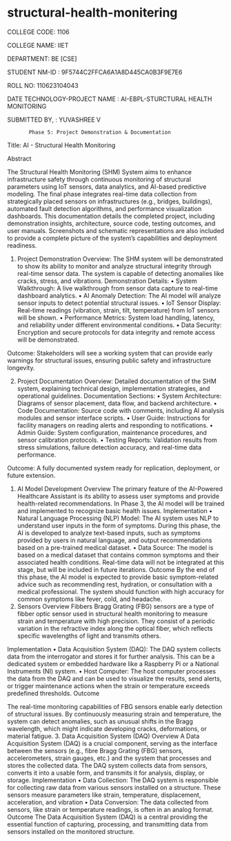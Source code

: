# structural-health-monitering
COLLEGE CODE: 1106

 COLLEGE NAME: IIET

 DEPARTMENT: BE [CSE]

 STUDENT NM-ID : 9F5744C2FFCA6A1A8D445CA0B3F9E7E6

 ROLL NO: 110623104043

 DATE TECHNOLOGY-PROJECT NAME : AI-EBPL-STURCTURAL HEALTH MONITORING


SUBMITTED BY, : 
YUVASHREE V







           Phase 5: Project Demonstration & Documentation

  Title:  AI - Structural Health Monitoring

Abstract

The Structural Health Monitoring (SHM) System aims to enhance infrastructure safety through continuous monitoring of structural parameters using IoT sensors, data analytics, and AI-based predictive modeling. The final phase integrates real-time data collection from strategically placed sensors on infrastructures (e.g., bridges, buildings), automated fault detection algorithms, and performance visualization dashboards. This documentation details the completed project, including demonstration insights, architecture, source code, testing outcomes, and user manuals. Screenshots and schematic representations are also included to provide a complete picture of the system’s capabilities and deployment readiness.


1. Project Demonstration
Overview:
The SHM system will be demonstrated to show its ability to monitor and analyze structural integrity through real-time sensor data. The system is capable of detecting anomalies like cracks, stress, and vibrations.
Demonstration Details:
•	System Walkthrough: A live walkthrough from sensor data capture to real-time dashboard analytics.
•	AI Anomaly Detection: The AI model will analyze sensor inputs to detect potential structural issues.
•	IoT Sensor Display: Real-time readings (vibration, strain, tilt, temperature) from IoT sensors will be shown.
•	Performance Metrics: System load handling, latency, and reliability under different environmental conditions.
•	Data Security: Encryption and secure protocols for data integrity and remote access will be demonstrated.




Outcome:
Stakeholders will see a working system that can provide early warnings for structural issues, ensuring public safety and infrastructure longevity.

2. Project Documentation
Overview:
Detailed documentation of the SHM system, explaining technical design, implementation strategies, and operational guidelines.
Documentation Sections:
•	System Architecture: Diagrams of sensor placement, data flow, and backend architecture.
•	Code Documentation: Source code with comments, including AI analysis modules and sensor interface scripts.
•	User Guide: Instructions for facility managers on reading alerts and responding to notifications.
•	Admin Guide: System configuration, maintenance procedures, and sensor calibration protocols.
•	Testing Reports: Validation results from stress simulations, failure detection accuracy, and real-time data performance.

Outcome:
A fully documented system ready for replication, deployment, or future extension.
1. AI Model Development
Overview 
The primary feature of the AI-Powered Healthcare Assistant is its ability to assess user symptoms and provide health-related recommendations. In Phase 3, the AI model will be trained and implemented to recognize basic health issues.
 Implementation 
• Natural Language Processing (NLP) Model: The AI system uses NLP to understand user inputs in the form of symptoms. During this phase, the AI is developed to analyze text-based inputs, such as symptoms provided by users in natural language, and output recommendations based on a pre-trained medical dataset.
 • Data Source: The model is based on a medical dataset that contains common symptoms and their associated health conditions. Real-time data will not be integrated at this stage, but will be included in future iterations.
 Outcome 
By the end of this phase, the AI model is expected to provide basic symptom-related advice such as recommending rest, hydration, or consultation with a medical professional. The system should function with high accuracy for common symptoms like fever, cold, and headache.
2. Sensors
Overview
Fibbers Bragg Grating (FBG) sensors are a type of fibber optic sensor used in structural health monitoring to measure strain and temperature with high precision. They consist of a periodic variation in the refractive index along the optical fiber, which reflects specific wavelengths of light and transmits others.

Implementation
• Data Acquisition System (DAQ): The DAQ system collects data from the interrogator and stores it for further analysis. This can be a dedicated system or embedded hardware like a Raspberry Pi or a National Instruments (NI) system.
• Host Computer: The host computer processes the data from the DAQ and can be used to visualize the results, send alerts, or trigger maintenance actions when the strain or temperature exceeds predefined thresholds.
Outcome

The real-time monitoring capabilities of FBG sensors enable early detection of structural issues. By continuously measuring strain and temperature, the system can detect anomalies, such as unusual shifts in the Bragg wavelength, which might indicate developing cracks, deformations, or material fatigue.
3. Data Acquisition System (DAQ)
Overview
A Data Acquisition System (DAQ) is a crucial component, serving as the interface between the sensors (e.g., fibre Bragg Grating (FBG) sensors, accelerometers, strain gauges, etc.) and the system that processes and stores the collected data. The DAQ system collects data from sensors, converts it into a usable form, and transmits it for analysis, display, or storage.
Implementation
• Data Collection: The DAQ system is responsible for collecting raw data from various sensors installed on a structure. These sensors measure parameters like strain, temperature, displacement, acceleration, and vibration
 • Data Conversion: The data collected from sensors, like strain or temperature readings, is often in an analog format. 
Outcome
The Data Acquisition System (DAQ) is a central providing the essential function of capturing, processing, and transmitting data from sensors installed on the monitored structure. 



